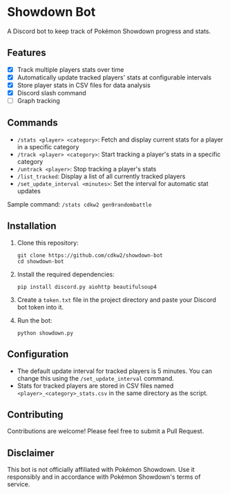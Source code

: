 
# Showdown Bot

A Discord bot to keep track of Pokémon Showdown progress and stats.

## Features

 - [x] Track multiple players stats over time
 - [x] Automatically update tracked players' stats at configurable intervals
 - [x] Store player stats in CSV files for data analysis
 - [x] Discord slash command
 - [ ] Graph tracking

## Commands

- `/stats <player> <category>`: Fetch and display current stats for a player in a specific category
- `/track <player> <category>`: Start tracking a player's stats in a specific category
- `/untrack <player>`: Stop tracking a player's stats
- `/list_tracked`: Display a list of all currently tracked players
- `/set_update_interval <minutes>`: Set the interval for automatic stat updates

Sample command: `/stats cdkw2 gen9randombattle`

## Installation

1. Clone this repository:
   ```
   git clone https://github.com/cdkw2/showdown-bot
   cd showdown-bot
   ```

2. Install the required dependencies:
   ```
   pip install discord.py aiohttp beautifulsoup4
   ```

3. Create a `token.txt` file in the project directory and paste your Discord bot token into it.

4. Run the bot:
   ```
   python showdown.py
   ```

## Configuration

- The default update interval for tracked players is 5 minutes. You can change this using the `/set_update_interval` command.
- Stats for tracked players are stored in CSV files named `<player>_<category>_stats.csv` in the same directory as the script.

## Contributing

Contributions are welcome! Please feel free to submit a Pull Request.

## Disclaimer

This bot is not officially affiliated with Pokémon Showdown. Use it responsibly and in accordance with Pokémon Showdown's terms of service.
